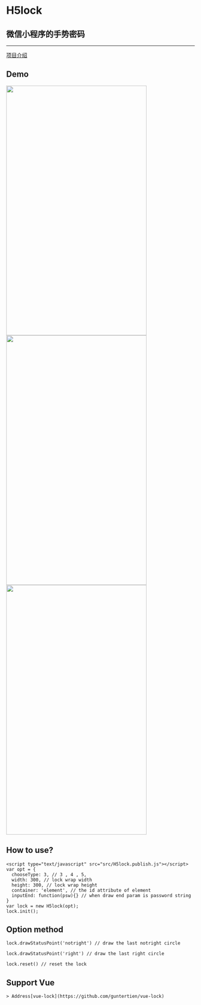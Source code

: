 # H5lock

## 微信小程序的手势密码

-----

[项目介绍](http://www.see-source.com/weixinwidget/detail.html?wid=87)




## Demo

<img width="375" height="667" src="https://raw.githubusercontent.com/guntertien/H5lock/master/image/p1.jpeg" />
<img width="375" height="667" src="https://raw.githubusercontent.com/guntertien/H5lock/master/image/p2.jpeg" />
<img width="375" height="667" src="https://raw.githubusercontent.com/guntertien/H5lock/master/image/p3.jpeg" />

## How to use?

```
<script type="text/javascript" src="src/H5lock.publish.js"></script>
var opt = {
  chooseType: 3, // 3 , 4 , 5,
  width: 300, // lock wrap width
  height: 300, // lock wrap height
  container: 'element', // the id attribute of element
  inputEnd: function(psw){} // when draw end param is password string
}
var lock = new H5lock(opt);
lock.init();
```

## Option method

```
lock.drawStatusPoint('notright') // draw the last notright circle

lock.drawStatusPoint('right') // draw the last right circle

lock.reset() // reset the lock
```
## Support Vue

```
> Address[vue-lock](https://github.com/guntertien/vue-lock)

```

